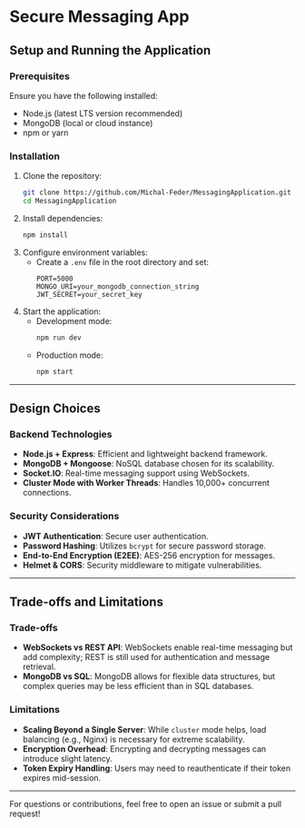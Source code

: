 # Secure Messaging App

## Setup and Running the Application

### Prerequisites
Ensure you have the following installed:
- Node.js (latest LTS version recommended)
- MongoDB (local or cloud instance)
- npm or yarn

### Installation
1. Clone the repository:
   ```sh
   git clone https://github.com/Michal-Feder/MessagingApplication.git
   cd MessagingApplication
   ```
2. Install dependencies:
   ```sh
   npm install
   ```
3. Configure environment variables:
   - Create a `.env` file in the root directory and set:
     ```env
     PORT=5000
     MONGO_URI=your_mongodb_connection_string
     JWT_SECRET=your_secret_key
     ```
4. Start the application:
   - Development mode:
     ```sh
     npm run dev
     ```
   - Production mode:
     ```sh
     npm start
     ```

---

## Design Choices

### Backend Technologies
- **Node.js + Express**: Efficient and lightweight backend framework.
- **MongoDB + Mongoose**: NoSQL database chosen for its scalability.
- **Socket.IO**: Real-time messaging support using WebSockets.
- **Cluster Mode with Worker Threads**: Handles 10,000+ concurrent connections.

### Security Considerations
- **JWT Authentication**: Secure user authentication.
- **Password Hashing**: Utilizes `bcrypt` for secure password storage.
- **End-to-End Encryption (E2EE)**: AES-256 encryption for messages.
- **Helmet & CORS**: Security middleware to mitigate vulnerabilities.

---

## Trade-offs and Limitations

### Trade-offs
- **WebSockets vs REST API**: WebSockets enable real-time messaging but add complexity; REST is still used for authentication and message retrieval.
- **MongoDB vs SQL**: MongoDB allows for flexible data structures, but complex queries may be less efficient than in SQL databases.

### Limitations
- **Scaling Beyond a Single Server**: While `cluster` mode helps, load balancing (e.g., Nginx) is necessary for extreme scalability.
- **Encryption Overhead**: Encrypting and decrypting messages can introduce slight latency.
- **Token Expiry Handling**: Users may need to reauthenticate if their token expires mid-session.

---


For questions or contributions, feel free to open an issue or submit a pull request!

